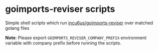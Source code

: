 # goimports-reviser scripts

Simple shell scripts which run [incu6us/goimports-reviser](https://github.com/incu6us/goimports-reviser) over matched golang files

**Note**: Please export `GOIMPORTS_REVISER_COMPANY_PREFIX` environment variable with company prefix before running the scripts.